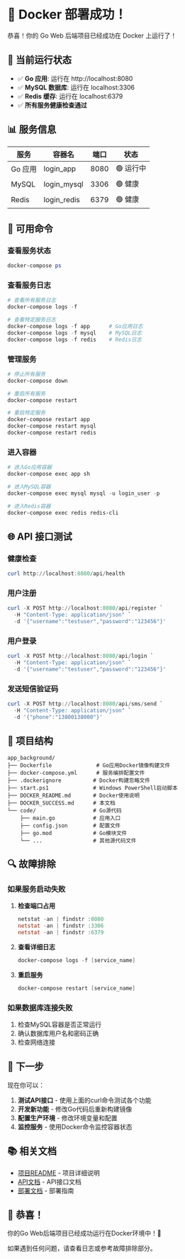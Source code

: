 # 🎉 Docker 部署成功！

恭喜！你的 Go Web 后端项目已经成功在 Docker 上运行了！

## 🚀 当前运行状态

- ✅ **Go 应用**: 运行在 http://localhost:8080
- ✅ **MySQL 数据库**: 运行在 localhost:3306
- ✅ **Redis 缓存**: 运行在 localhost:6379
- ✅ **所有服务健康检查通过**

## 📊 服务信息

| 服务 | 容器名 | 端口 | 状态 |
|------|--------|------|------|
| Go 应用 | login_app | 8080 | 🟢 运行中 |
| MySQL | login_mysql | 3306 | 🟢 健康 |
| Redis | login_redis | 6379 | 🟢 健康 |

## 🔧 可用命令

### 查看服务状态
```powershell
docker-compose ps
```

### 查看服务日志
```powershell
# 查看所有服务日志
docker-compose logs -f

# 查看特定服务日志
docker-compose logs -f app      # Go应用日志
docker-compose logs -f mysql    # MySQL日志
docker-compose logs -f redis    # Redis日志
```

### 管理服务
```powershell
# 停止所有服务
docker-compose down

# 重启所有服务
docker-compose restart

# 重启特定服务
docker-compose restart app
docker-compose restart mysql
docker-compose restart redis
```

### 进入容器
```powershell
# 进入Go应用容器
docker-compose exec app sh

# 进入MySQL容器
docker-compose exec mysql mysql -u login_user -p

# 进入Redis容器
docker-compose exec redis redis-cli
```

## 🌐 API 接口测试

### 健康检查
```powershell
curl http://localhost:8080/api/health
```

### 用户注册
```powershell
curl -X POST http://localhost:8080/api/register `
  -H "Content-Type: application/json" `
  -d '{"username":"testuser","password":"123456"}'
```

### 用户登录
```powershell
curl -X POST http://localhost:8080/api/login `
  -H "Content-Type: application/json" `
  -d '{"username":"testuser","password":"123456"}'
```

### 发送短信验证码
```powershell
curl -X POST http://localhost:8080/api/sms/send `
  -H "Content-Type: application/json" `
  -d '{"phone":"13800138000"}'
```

## 📁 项目结构

```
app_background/
├── Dockerfile              # Go应用Docker镜像构建文件
├── docker-compose.yml      # 服务编排配置文件
├── .dockerignore          # Docker构建忽略文件
├── start.ps1              # Windows PowerShell启动脚本
├── DOCKER_README.md       # Docker使用说明
├── DOCKER_SUCCESS.md      # 本文档
└── code/                  # Go源代码
    ├── main.go            # 应用入口
    ├── config.json        # 配置文件
    ├── go.mod             # Go模块文件
    └── ...                # 其他源代码文件
```

## 🔍 故障排除

### 如果服务启动失败

1. **检查端口占用**
   ```powershell
   netstat -an | findstr :8080
   netstat -an | findstr :3306
   netstat -an | findstr :6379
   ```

2. **查看详细日志**
   ```powershell
   docker-compose logs -f [service_name]
   ```

3. **重启服务**
   ```powershell
   docker-compose restart [service_name]
   ```

### 如果数据库连接失败

1. 检查MySQL容器是否正常运行
2. 确认数据库用户名和密码正确
3. 检查网络连接

## 🎯 下一步

现在你可以：

1. **测试API接口** - 使用上面的curl命令测试各个功能
2. **开发新功能** - 修改Go代码后重新构建镜像
3. **配置生产环境** - 修改环境变量和配置
4. **监控服务** - 使用Docker命令监控容器状态

## 📚 相关文档

- [项目README](../README.md) - 项目详细说明
- [API文档](../document/API文档.md) - API接口文档
- [部署文档](../document/部署文档.md) - 部署指南

## 🎊 恭喜！

你的Go Web后端项目已经成功运行在Docker环境中！🎉

如果遇到任何问题，请查看日志或参考故障排除部分。
